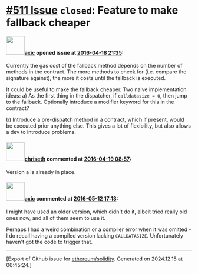 # [\#511 Issue](https://github.com/ethereum/solidity/issues/511) `closed`: Feature to make fallback cheaper

#### <img src="https://avatars.githubusercontent.com/u/20340?v=4" width="50">[axic](https://github.com/axic) opened issue at [2016-04-18 21:35](https://github.com/ethereum/solidity/issues/511):

Currently the gas cost of the fallback method depends on the number of methods in the contract. The more methods to check for (i.e. compare the signature against), the more it costs until the fallback is executed.

It could be useful to make the fallback cheaper. Two naive implementation ideas:
a) As the first thing in the dispatcher, if `calldatasize = 0`, then jump to the fallback. Optionally introduce a modifier keyword for this in the contract?

b) Introduce a pre-dispatch method in a contract, which if present, would be executed prior anything else. This gives a lot of flexibility, but also allows a dev to introduce problems.


#### <img src="https://avatars.githubusercontent.com/u/9073706?v=4" width="50">[chriseth](https://github.com/chriseth) commented at [2016-04-19 08:57](https://github.com/ethereum/solidity/issues/511#issuecomment-211809805):

Version a is already in place.

#### <img src="https://avatars.githubusercontent.com/u/20340?v=4" width="50">[axic](https://github.com/axic) commented at [2016-05-12 17:13](https://github.com/ethereum/solidity/issues/511#issuecomment-218823802):

I might have used an older version, which didn't do it, albeit tried really old ones now, and all of them seem to use it.

Perhaps I had a weird combination or a compiler error when it was omitted - I do recall having a compiled version lacking `CALLDATASIZE`. Unfortunately haven't got the code to trigger that.


-------------------------------------------------------------------------------



[Export of Github issue for [ethereum/solidity](https://github.com/ethereum/solidity). Generated on 2024.12.15 at 06:45:24.]
